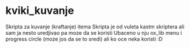 # kviki_kuvanje
Skripta za kuvanje (kraftanje) itema
Skripta je od vuleta kastm skriptera ali sam ja nesto uredjivao pa moze da se koristi
Ubaceno u nju ox_lib menu i progress circle (moze jos da se to sredi) ali ko oce neka koristi :D
